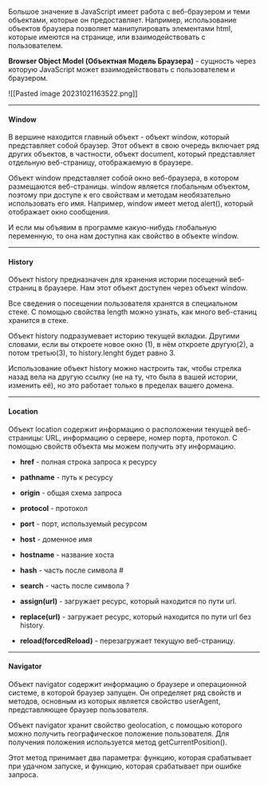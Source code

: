 Большое значение в JavaScript имеет работа с веб-браузером и теми объектами, которые он предоставляет. Например, использование объектов браузера позволяет манипулировать элементами html, которые имеются на странице, или взаимодействовать с пользователем.

**Browser Object Model (Объектная Модель Браузера)** - сущность через которую JavaScript может взаимодействовать с пользователем и браузером.

![[Pasted image 20231021163522.png]]

---
#### Window

В вершине находится главный объект - объект window, который представляет собой браузер. Этот объект в свою очередь включает ряд других объектов, в частности, объект document, который представляет отдельную веб-страницу, отображаемую в браузере.

Объект window представляет собой окно веб-браузера, в котором размещаются веб-страницы. window является глобальным объектом, поэтому при доступе к его свойствам и методам необязательно использовать его имя. Например, window имеет метод alert(), который отображает окно сообщения.

И если мы объявим в программе какую-нибудь глобальную переменную, то она нам доступна как свойство в объекте window.

---
#### History

Объект history предназначен для хранения истории посещений веб-страниц в браузере. Нам этот объект доступен через объект window.

Все сведения о посещении пользователя хранятся в специальном стеке. С помощью свойства length можно узнать, как много веб-станиц хранится в стеке.

Объект history подразумевает историю текущей вкладки. Другими словами, если вы откроете новое окно (1), в нём откроете другую(2), а потом третью(3), то history.lenght будет равно 3. 

Использование объект history можно настроить так, чтобы стрелка назад вела на другую ссылку (не на ту, что была в вашей истории, изменить её), но это работает только в пределах вашего домена.

---
#### Location

Объект location содержит информацию о расположении текущей веб-страницы: URL, информацию о сервере, номер порта, протокол. С помощью свойств объекта мы можем получить эту информацию.

- **href** - полная строка запроса к ресурсу
- **pathname** - путь к ресурсу
- **origin** - общая схема запроса
- **protocol** - протокол
- **port** - порт, используемый ресурсом
- **host** - доменное имя
- **hostname** - название хоста
- **hash** - часть после символа #
- **search** - часть после символа ?

- **assign(url)** - загружает ресурс, который находится по пути url.
- **replace(url)** - загружает ресурс, который находится по пути url без history.
- **reload(forcedReload)** - перезагружает текущую веб-страницу.

---
#### Navigator 

Объект navigator содержит информацию о браузере и операционной системе, в которой браузер запущен. Он определяет ряд свойств и методов, основным из которых является свойство userAgent, представляющее браузер пользователя.

Объект navigator хранит свойство geolocation, с помощью которого можно получить географическое положение пользователя. Для получения положения используется метод getCurrentPosition(). 

Этот метод принимает два параметра: функцию, которая срабатывает при удачном запуске, и функцию, которая срабатывает при ошибке запроса.